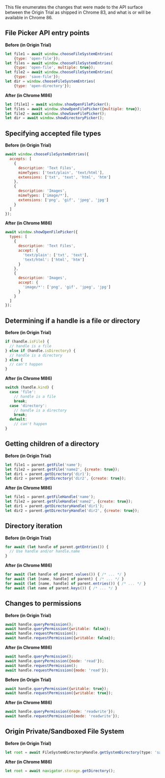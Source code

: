 This file enumerates the changes that were made to the API surface between the Origin Trial as shipped in Chrome 83,
and what is or will be available in Chrome 86.

## File Picker API entry points

**Before (in Origin Trial)**
```javascript
let file1 = await window.chooseFileSystemEntries(
    {type: 'open-file'});
let files = await window.chooseFileSystemEntries(
    {type: 'open-file', multiple: true});
let file2 = await window.chooseFileSystemEntries(
    {type: 'save-file'});
let dir = window.chooseFileSystemEntries(
    {type: 'open-directory'});
```

**After (in Chrome M86)**
```javascript
let [file1] = await window.showOpenFilePicker();
let files = await window.showOpenFilePicker({multiple: true});
let file2 = await window.showSaveFilePicker();
let dir = await window.showDirectoryPicker();
```

## Specifying accepted file types

**Before (in Origin Trial)**
```javascript
await window.chooseFileSystemEntries({
  accepts: [
    {
      description: 'Text Files',
      mimeTypes: ['text/plain', 'text/html'],
      extensions: ['txt', 'text', 'html', 'htm']
    },
    {
      description: 'Images',
      mimeTypes: ['image/*'],
      extensions: ['png', 'gif', 'jpeg', 'jpg']
    }
  ]
});
```

**After (in Chrome M86)**
```javascript
await window.showOpenFilePicker({
  types: [
    {
      description: 'Text Files',
      accept: {
        'text/plain': ['txt', 'text'],
        'text/html': ['html', 'htm']
      }
    },
    {
      description: 'Images',
      accept: {
        'image/*': ['png', 'gif', 'jpeg', 'jpg']
      }
    }
  ]
});
```

## Determining if a handle is a file or directory

**Before (in Origin Trial)**
```javascript
if (handle.isFile) {
  // handle is a file
} else if (handle.isDirectory) {
  // handle is a directory
} else {
  // can't happen
}
```

**After (in Chrome M86)**
```javascript
switch (handle.kind) {
  case 'file':
    // handle is a file
    break;
  case 'directory':
    // handle is a directory
    break;
  default:
    // can't happen
}
```

## Getting children of a directory

**Before (in Origin Trial)**
```javascript
let file1 = parent.getFile('name');
let file2 = parent.getFile('name2', {create: true});
let dir1 = parent.getDirectory('dir1');
let dir2 = parent.getDirectory('dir2', {create: true});
```

**After (in Chrome M86)**
```javascript
let file1 = parent.getFileHandle('name');
let file2 = parent.getFileHandle('name2', {create: true});
let dir1 = parent.getDirectoryHandle('dir1');
let dir2 = parent.getDirectoryHandle('dir2', {create: true});
```

## Directory iteration

**Before (in Origin Trial)**
```javascript
for await (let handle of parent.getEntries()) {
  // Use handle and/or handle.name
}
```

**After (in Chrome M86)**
```javascript
for await (let handle of parent.values()) { /* ... */ }
for await (let [name, handle] of parent) { /* ... */ }
for await (let [name, handle] of parent.entries()) { /* ... */ }
for await (let name of parent.keys()) { /* ... */ }
```

## Changes to permissions

**Before (in Origin Trial)**
```javascript
await handle.queryPermission();
await handle.queryPermission({writable: false});
await handle.requestPermission();
await handle.requestPermission({writable: false});
```

**After (in Chrome M86)**
```javascript
await handle.queryPermission();
await handle.queryPermission({mode: 'read'});
await handle.requestPermission();
await handle.requestPermission({mode: 'read'});
```

**Before (in Origin Trial)**
```javascript
await handle.queryPermission({writable: true});
await handle.requestPermission({writable: true});
```

**After (in Chrome M86)**
```javascript
await handle.queryPermission({mode: 'readwrite'});
await handle.requestPermission({mode: 'readwrite'});
```

## Origin Private/Sandboxed File System

**Before (in Origin Trial)**
```javascript
let root = await FileSystemDirectoryHandle.getSystemDirectory(type: 'sandbox');
```

**After (in Chrome M86)**
```javascript
let root = await navigator.storage.getDirectory();
```
